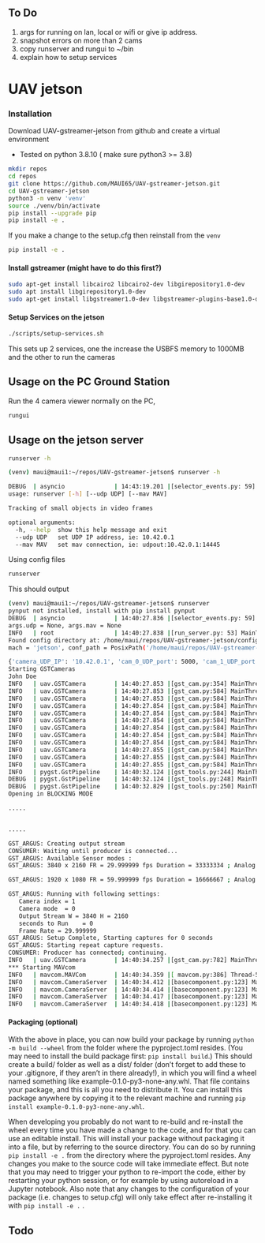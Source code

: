 
## To Do
1. args for running on lan, local or wifi or give ip address.
2. snapshot errors on more than 2 cams
3. copy runserver and rungui to ~/bin
4. explain how to setup services

# UAV jetson


### Installation
Download UAV-gstreamer-jetson from github and create a virtual environment
- Tested on python 3.8.10  ( make sure python3 >= 3.8)

``` sh
mkdir repos
cd repos
git clone https://github.com/MAUI65/UAV-gstreamer-jetson.git
cd UAV-gstreamer-jetson
python3 -m venv 'venv'
source ./venv/bin/activate
pip install --upgrade pip
pip install -e .
```

If you make a change to the setup.cfg then reinstall  from the `venv`
``` sh 
pip install -e .
```

#### Install gstreamer (might have to do this first?)

``` sh
sudo apt-get install libcairo2 libcairo2-dev libgirepository1.0-dev
sudo apt install libgirepository1.0-dev
sudo apt-get install libgstreamer1.0-dev libgstreamer-plugins-base1.0-dev libgstreamer-plugins-bad1.0-dev gstreamer1.0-plugins-base gstreamer1.0-plugins-good gstreamer1.0-plugins-bad gstreamer1.0-plugins-ugly gstreamer1.0-libav gstreamer1.0-tools gstreamer1.0-x gstreamer1.0-alsa gstreamer1.0-gl gstreamer1.0-gtk3 gstreamer1.0-qt5 gstreamer1.0-pulseaudio
```

#### Setup Services on the jetson

``` sh
./scripts/setup-services.sh
```
This sets up 2 services, one the increase the USBFS memory to 1000MB and the other to run the cameras



## Usage on the PC Ground Station
Run the 4 camera viewer normally on the PC, 
``` sh
rungui
```


## Usage on the jetson server
``` sh
runserver -h

(venv) maui@maui1:~/repos/UAV-gstreamer-jetson$ runserver -h

DEBUG  | asyncio              | 14:43:19.201 |[selector_events.py: 59] MainThread | Using selector: EpollSelector
usage: runserver [-h] [--udp UDP] [--mav MAV]

Tracking of small objects in video frames

optional arguments:
  -h, --help  show this help message and exit
  --udp UDP   set UDP IP address, ie: 10.42.0.1
  --mav MAV   set mav connection, ie: udpout:10.42.0.1:14445
```

Using config files


``` sh
runserver
```

This should output

``` sh
(venv) maui@maui1:~/repos/UAV-gstreamer-jetson$ runserver 
pynput not installed, install with pip install pynput
DEBUG  | asyncio              | 14:40:27.836 |[selector_events.py: 59] MainThread | Using selector: EpollSelector
args.udp = None, args.mav = None
INFO   | root                 | 14:40:27.838 |[run_server.py: 53] MainThread | boot_time_str = boot_time_str = '2024-05-15|14:40:27'
Found config directory at: /home/maui/repos/UAV-gstreamer-jetson/config
mach = 'jetson', conf_path = PosixPath('/home/maui/repos/UAV-gstreamer-jetson/config') mav_connection = 'udpout:10.42.0.1:14445' udp_ip = '10.42.0.1' 

{'camera_UDP_IP': '10.42.0.1', 'cam_0_UDP_port': 5000, 'cam_1_UDP_port': 5001, 'cam_2_UDP_port': 5002, 'cam_3_UDP_port': 5003, 'cam_0_flip_method': 2, 'cam_1_flip_method': 0, 'cam_2_flip_method': 2, 'cam_3_flip_method': 2, 'cam_0_pylon_id': 40407095, 'cam_1_pylon_id': 40407090, 'cam_10_UDP_port': 5010, 'UDP_bitrate': 5000000, 'usb_mount_command': '', 'image_save_path': 'snapshots', 'basler_raw_width': 3840, 'basler_raw_height': 2160, 'basler_raw_fps': 6, 'basler_stream_width': 1920, 'basler_stream_height': 1080, 'basler_stream_fps': 6, 'basler_snapshot_width': 3840, 'basler_snapshot_height': 2160, 'basler_snapshot_fps': 3, 'rpi_raw_width': 3840, 'rpi_raw_height': 2160, 'rpi_raw_fps': 6, 'rpi_stream_width': 1920, 'rpi_stream_height': 1080, 'rpi_stream_fps': 6, 'rpi_snapshot_width': 3840, 'rpi_snapshot_height': 2160, 'rpi_snapshot_fps': 3, 'mavlink': {'connection': 'udpout:10.42.0.1:14445'}}
Starting GSTCameras
John Doe                        
INFO   | uav.GSTCamera        | 14:40:27.853 |[gst_cam.py:354] MainThread | GSTCamera Started
INFO   | uav.GSTCamera        | 14:40:27.853 |[gst_cam.py:584] MainThread | Setting cam_0_flip_method = 2
INFO   | uav.GSTCamera        | 14:40:27.853 |[gst_cam.py:584] MainThread | Setting cam_0_pylon_id = 40407095
INFO   | uav.GSTCamera        | 14:40:27.854 |[gst_cam.py:584] MainThread | Setting basler_raw_width = 3840
INFO   | uav.GSTCamera        | 14:40:27.854 |[gst_cam.py:584] MainThread | Setting basler_raw_height = 2160
INFO   | uav.GSTCamera        | 14:40:27.854 |[gst_cam.py:584] MainThread | Setting basler_raw_fps = 6
INFO   | uav.GSTCamera        | 14:40:27.854 |[gst_cam.py:584] MainThread | Setting camera_UDP_IP = 10.42.0.1
INFO   | uav.GSTCamera        | 14:40:27.854 |[gst_cam.py:584] MainThread | Setting cam_0_UDP_port = 5000
INFO   | uav.GSTCamera        | 14:40:27.854 |[gst_cam.py:584] MainThread | Setting UDP_bitrate = 5000000
INFO   | uav.GSTCamera        | 14:40:27.855 |[gst_cam.py:584] MainThread | Setting basler_stream_width = 1920
INFO   | uav.GSTCamera        | 14:40:27.855 |[gst_cam.py:584] MainThread | Setting basler_stream_height = 1080
INFO   | uav.GSTCamera        | 14:40:27.855 |[gst_cam.py:584] MainThread | Setting basler_stream_fps = 6
INFO   | pygst.GstPipeline    | 14:40:32.124 |[gst_tools.py:244] MainThread | Starting GstPipeline: pylonsrc device-serial-number="40407095" ! video/x-raw, width=3840, height=2160, format=YUY2, framerate=6/1 ! nvvidconv flip-method=2 ! interpipesink name=cam_0 
DEBUG  | pygst.GstPipeline    | 14:40:32.124 |[gst_tools.py:248] MainThread | GstPipeline Setting pipeline state to PLAYING ... 
DEBUG  | pygst.GstPipeline    | 14:40:32.829 |[gst_tools.py:250] MainThread | GstPipeline Pipeline state set to PLAYING 
Opening in BLOCKING MODE 

.....


.....

GST_ARGUS: Creating output stream
CONSUMER: Waiting until producer is connected...
GST_ARGUS: Available Sensor modes :
GST_ARGUS: 3840 x 2160 FR = 29.999999 fps Duration = 33333334 ; Analog Gain range min 1.000000, max 22.250000; Exposure Range min 13000, max 683709000;

GST_ARGUS: 1920 x 1080 FR = 59.999999 fps Duration = 16666667 ; Analog Gain range min 1.000000, max 22.250000; Exposure Range min 13000, max 683709000;

GST_ARGUS: Running with following settings:
   Camera index = 1 
   Camera mode  = 0 
   Output Stream W = 3840 H = 2160 
   seconds to Run    = 0 
   Frame Rate = 29.999999 
GST_ARGUS: Setup Complete, Starting captures for 0 seconds
GST_ARGUS: Starting repeat capture requests.
CONSUMER: Producer has connected; continuing.
INFO   | uav.GSTCamera        | 14:40:34.257 |[gst_cam.py:782] MainThread | Video streaming "gstreamer_udpsink" stopped (paused) on port 5003
*** Starting MAVcom
INFO   | mavcom.MAVCom        | 14:40:34.359 |[ mavcom.py:386] Thread-5 | MAVLink Mav2: True, source_system: 222
INFO   | mavcom.CameraServer  | 14:40:34.412 |[basecomponent.py:123] MainThread | Component Started self.source_component = 100, self.mav_type = 30, self.source_system = 222
INFO   | mavcom.CameraServer  | 14:40:34.414 |[basecomponent.py:123] MainThread | Component Started self.source_component = 101, self.mav_type = 30, self.source_system = 222
INFO   | mavcom.CameraServer  | 14:40:34.417 |[basecomponent.py:123] MainThread | Component Started self.source_component = 102, self.mav_type = 30, self.source_system = 222
INFO   | mavcom.CameraServer  | 14:40:34.418 |[basecomponent.py:123] MainThread | Component Started self.source_component = 103, self.mav_type = 30, self.source_system = 222
```



#### Packaging (optional)
With the above in place, you can now build your package by running `python -m build --wheel` from the folder where the pyproject.toml resides. (You may need to install the build package first: `pip install build`.) This should create a build/ folder as well as a dist/ folder (don’t forget to add these to your .gitignore, if they aren’t in there already!), in which you will find a wheel named something like example-0.1.0-py3-none-any.whl. That file contains your package, and this is all you need to distribute it. You can install this package anywhere by copying it to the relevant machine and running `pip install example-0.1.0-py3-none-any.whl`.

When developing you probably do not want to re-build and re-install the wheel every time you have made a change to the code, and for that you can use an editable install. This will install your package without packaging it into a file, but by referring to the source directory. You can do so by running `pip install -e .` from the directory where the pyproject.toml resides. Any changes you make to the source code will take immediate effect. But note that you may need to trigger your python to re-import the code, either by restarting your python session, or for example by using autoreload in a Jupyter notebook. Also note that any changes to the configuration of your package (i.e. changes to setup.cfg) will only take effect after re-installing it with `pip install -e .` .

## Todo
